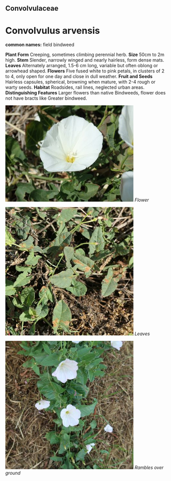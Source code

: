 ## Convolvulaceae
# Convolvulus arvensis
**common names:** field bindweed

**Plant Form** Creeping, sometimes climbing perennial herb. **Size** 50cm to 2m high. **Stem** Slender, narrowly winged and nearly hairless, form dense mats. **Leaves** Alternately arranged, 1.5-6 cm long, variable but often oblong or arrowhead shaped. **Flowers** Five fused white to pink petals, in clusters of 2 to 4, only open for one day and close in dull weather. **Fruit and Seeds** Hairless capsules, spherical, browning when mature, with 2-4 rough or warty seeds. **Habitat** Roadsides, rail lines, neglected urban areas. **Distinguishing Features** Larger flowers than native Bindweeds, flower does not have bracts like Greater bindweed.


![Flower](694_PB241676.jpg)
   *Flower* 

![Leaves](82274_P1066364.jpg)
   *Leaves* 

![Rambles over ground](103699_IMG_9660.jpg)
   *Rambles over ground* 

